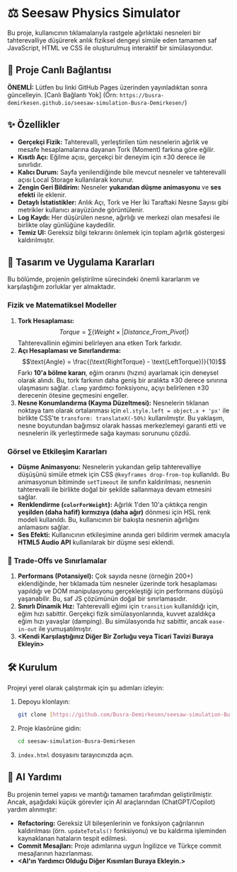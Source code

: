 # ⚖️ Seesaw Physics Simulator

Bu proje, kullanıcının tıklamalarıyla rastgele ağırlıktaki nesneleri bir tahterevalliye düşürerek anlık fiziksel dengeyi simüle eden tamamen saf JavaScript, HTML ve CSS ile oluşturulmuş interaktif bir simülasyondur.

## 🚀 Proje Canlı Bağlantısı

**ÖNEMLİ:** Lütfen bu linki GitHub Pages üzerinden yayınladıktan sonra güncelleyin.
[Canlı Bağlantı Yok] (Örn: `https://busra-demirkesen.github.io/seesaw-simulation-Busra-Demirkesen/`)

## ✨ Özellikler

-   **Gerçekçi Fizik:** Tahterevalli, yerleştirilen tüm nesnelerin ağırlık ve mesafe hesaplamalarına dayanan Tork (Moment) farkına göre eğilir.
-   **Kısıtlı Açı:** Eğilme açısı, gerçekçi bir deneyim için $\pm 30$ derece ile sınırlıdır.
-   **Kalıcı Durum:** Sayfa yenilendiğinde bile mevcut nesneler ve tahterevalli açısı Local Storage kullanılarak korunur.
-   **Zengin Geri Bildirim:** Nesneler **yukarıdan düşme animasyonu** ve **ses efekti** ile eklenir.
-   **Detaylı İstatistikler:** Anlık Açı, Tork ve Her İki Taraftaki Nesne Sayısı gibi metrikler kullanıcı arayüzünde görüntülenir.
-   **Log Kaydı:** Her düşürülen nesne, ağırlığı ve merkezi olan mesafesi ile birlikte olay günlüğüne kaydedilir.
-   **Temiz UI:** Gereksiz bilgi tekrarını önlemek için toplam ağırlık göstergesi kaldırılmıştır.

## 📐 Tasarım ve Uygulama Kararları

Bu bölümde, projenin geliştirilme sürecindeki önemli kararlarım ve karşılaştığım zorluklar yer almaktadır.

### Fizik ve Matematiksel Modeller

1.  **Tork Hesaplaması:**
    $$Torque = \sum (Weight \times |Distance\_From\_Pivot|)$$
    Tahterevallinin eğimini belirleyen ana etken Tork farkıdır.
2.  **Açı Hesaplaması ve Sınırlandırma:**
    $$\text{Angle} = \frac{(\text{RightTorque} - \text{LeftTorque})}{10}$$
    Farkı **10'a bölme kararı**, eğim oranını (hızını) ayarlamak için deneysel olarak alındı. Bu, tork farkının daha geniş bir aralıkta $\pm 30$ derece sınırına ulaşmasını sağlar. `clamp` yardımcı fonksiyonu, açıyı belirlenen $\pm 30$ derecenin ötesine geçmesini engeller.
3.  **Nesne Konumlandırma (Kayma Düzeltmesi):**
    Nesnelerin tıklanan noktaya tam olarak ortalanması için `el.style.left = object.x + 'px'` ile birlikte CSS'te `transform: translateX(-50%)` kullanılmıştır. Bu yaklaşım, nesne boyutundan bağımsız olarak hassas merkezlemeyi garanti etti ve nesnelerin ilk yerleştirmede sağa kayması sorununu çözdü.

### Görsel ve Etkileşim Kararları

* **Düşme Animasyonu:** Nesnelerin yukarıdan gelip tahterevalliye düşüşünü simüle etmek için CSS `@keyframes drop-from-top` kullanıldı. Bu animasyonun bitiminde `setTimeout` ile sınıfın kaldırılması, nesnenin tahterevalli ile birlikte doğal bir şekilde sallanmaya devam etmesini sağlar.
* **Renklendirme (`colorForWeight`):** Ağırlık 1'den 10'a çıktıkça rengin **yeşilden (daha hafif) kırmızıya (daha ağır)** dönmesi için HSL renk modeli kullanıldı. Bu, kullanıcının bir bakışta nesnenin ağırlığını anlamasını sağlar.
* **Ses Efekti:** Kullanıcının etkileşimine anında geri bildirim vermek amacıyla **HTML5 Audio API** kullanılarak bir düşme sesi eklendi.

### 🧩 Trade-Offs ve Sınırlamalar

1.  **Performans (Potansiyel):** Çok sayıda nesne (örneğin 200+) eklendiğinde, her tıklamada tüm nesneler üzerinde tork hesaplaması yapıldığı ve DOM manipulasyonu gerçekleştiği için performans düşüşü yaşanabilir. Bu, saf JS çözümünün doğal bir sınırlamasıdır.
2.  **Sınırlı Dinamik Hız:** Tahterevalli eğimi için `transition` kullanıldığı için, eğim hızı sabittir. Gerçekçi fizik simülasyonlarında, kuvvet azaldıkça eğim hızı yavaşlar (damping). Bu simülasyonda hız sabittir, ancak `ease-in-out` ile yumuşatılmıştır.
3.  **<Kendi Karşılaştığınız Diğer Bir Zorluğu veya Ticari Tavizi Buraya Ekleyin>**

## 🛠️ Kurulum

Projeyi yerel olarak çalıştırmak için şu adımları izleyin:

1.  Depoyu klonlayın:
    ```bash
    git clone [https://github.com/Busra-Demirkesen/seesaw-simulation-Busra-Demirkesen.git](https://github.com/Busra-Demirkesen/seesaw-simulation-Busra-Demirkesen.git)
    ```
2.  Proje klasörüne gidin:
    ```bash
    cd seesaw-simulation-Busra-Demirkesen
    ```
3.  `index.html` dosyasını tarayıcınızda açın.

## 🤖 AI Yardımı

Bu projenin temel yapısı ve mantığı tamamen tarafımdan geliştirilmiştir. Ancak, aşağıdaki küçük görevler için AI araçlarından (ChatGPT/Copilot) yardım alınmıştır:

* **Refactoring:** Gereksiz UI bileşenlerinin ve fonksiyon çağrılarının kaldırılması (örn. `updateTotals()` fonksiyonu) ve bu kaldırma işleminden kaynaklanan hataların tespit edilmesi.
* **Commit Mesajları:** Proje adımlarına uygun İngilizce ve Türkçe commit mesajlarının hazırlanması.
* **<AI'ın Yardımcı Olduğu Diğer Kısımları Buraya Ekleyin.>**
